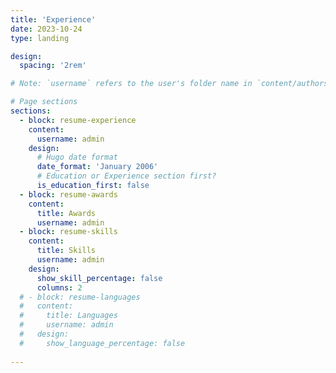 ```yaml
---
title: 'Experience'
date: 2023-10-24
type: landing

design:
  spacing: '2rem'

# Note: `username` refers to the user's folder name in `content/authors/`

# Page sections
sections:
  - block: resume-experience
    content:
      username: admin
    design:
      # Hugo date format
      date_format: 'January 2006'
      # Education or Experience section first?
      is_education_first: false
  - block: resume-awards
    content:
      title: Awards
      username: admin
  - block: resume-skills
    content:
      title: Skills
      username: admin
    design:
      show_skill_percentage: false
      columns: 2
  # - block: resume-languages
  #   content:
  #     title: Languages
  #     username: admin
  #   design:
  #     show_language_percentage: false
    
---
```


